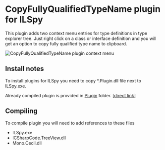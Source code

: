 # CopyFullyQualifiedTypeName plugin for ILSpy

This plugin adds two context menu entries for type definitions in type explorer tree. Just right click on a class or interface definition and you will get an option to copy fully qualified type name to clipboard.

![CopyFullyQualifiedTypeName plugin context menu][3]

## Install notes

To install plugins for ILSpy you need to copy *.Plugin.dll file next to ILSpy.exe.

Already compiled plugin is provided in [Plugin][1] folder. [[direct link]][2]

## Compiling

To compile plugin you will need to add references to these files

 - ILSpy.exe
 - ICSharpCode.TreeView.dll
 - Mono.Cecil.dll

  [1]: https://github.com/mdonatas/ILSpy.CopyFullyQualifiedTypeName.Plugin/tree/master/Plugin
  [2]: https://raw.github.com/mdonatas/ILSpy.CopyFullyQualifiedTypeName.Plugin/master/Plugin/ILSpy.CopyFullyQualifiedTypeName.Plugin.dll
  [3]: https://raw.github.com/mdonatas/ILSpy.CopyFullyQualifiedTypeName.Plugin/master/readme/context_menu.png
